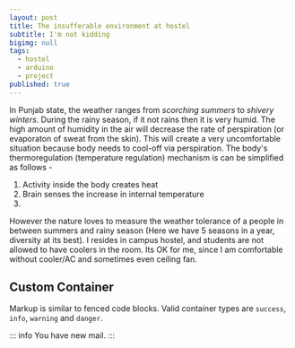 ```yaml
---
layout: post
title: The insufferable environment at hostel
subtitle: I'm not kidding
bigimg: null
tags:
  - hostel
  - arduino
  - project
published: true
---
```



In Punjab state, the weather ranges from *scorching summers* to *shivery winters*. During the rainy season, if it not rains then it is very humid. 
The high amount of humidity in the air will decrease the rate of perspiration (or evaporaton of sweat from the skin). This will create a very uncomfortable situation because body needs to cool-off via perspiration.
The body's thermoregulation (temperature regulation) mechanism is can be simplified as follows -
1. Activity inside the body creates heat
2. Brain senses the increase in internal temperature
3. 
However the nature loves to measure the weather tolerance of a people in between summers and rainy season (Here we have 5 seasons in a year, diversity at its best).
I resides in campus hostel, and students are not allowed to have coolers in the room. Its OK for me, since I am comfortable without cooler/AC and sometimes even ceiling fan.

## Custom Container

Markup is similar to fenced code blocks. Valid container types are `success`, `info`, `warning` and `danger`.

::: info
You have new mail.
:::
